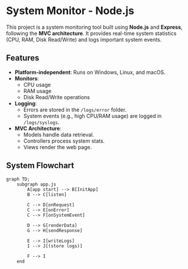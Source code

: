 # System Monitor - Node.js

This project is a system monitoring tool built using **Node.js** and **Express**, following the **MVC architecture**. It provides real-time system statistics (CPU, RAM, Disk Read/Write) and logs important system events.

## Features
- **Platform-independent**: Runs on Windows, Linux, and macOS.
- **Monitors**:
  - CPU usage
  - RAM usage
  - Disk Read/Write operations
- **Logging**:
  - Errors are stored in the `/logs/error` folder.
  - System events (e.g., high CPU/RAM usage) are logged in `/logs/syslogs`.
- **MVC Architecture**:
  - Models handle data retrieval.
  - Controllers process system stats.
  - Views render the web page.

## System Flowchart

```mermaid
graph TD;
    subgraph app.js
        A[app start] --> B[InitApp]
        B --> C[listen]
        
        C --> D[onRequest]
        C --> E[onError]
        C --> F[onSystemEvent]
        
        D --> G[renderData]
        G --> H[sendResponse]
        
        E --> I[writeLogs]
        I --> J[(store logs)]
        
        F --> I
    end

